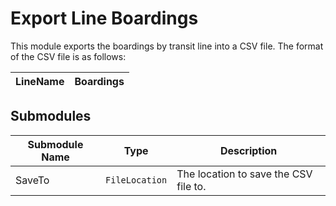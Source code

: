 # Export Line Boardings

This module exports the boardings by transit line into a CSV file.  The format of the CSV file is as follows:

|LineName|Boardings|
|----------|---------|

## Submodules

| Submodule Name | Type | Description |
|----------------|------|-------------|
|SaveTo|`FileLocation`| The location to save the CSV file to.|

